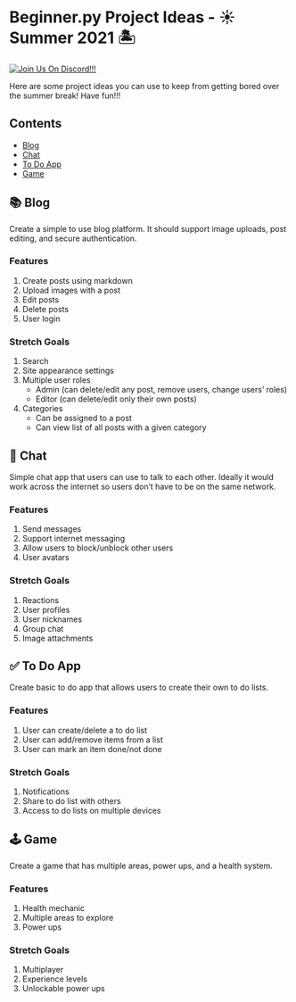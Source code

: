 # Beginner.py Project Ideas - ☀️ Summer 2021 🏝
[![Join Us On Discord!!!](https://discord.com/api/guilds/644299523686006834/embed.png)](https://discord.gg/sfHykntuGy)

Here are some project ideas you can use to keep from getting bored over the summer break! Have fun!!!

## Contents
- [Blog](#blog)
- [Chat](#chat)
- [To Do App](#to-do-app)
- [Game](#game)

## 📚 Blog
Create a simple to use blog platform. It should support image uploads, post editing, and secure authentication.
### Features
1. Create posts using markdown
2. Upload images with a post
3. Edit posts
4. Delete posts
5. User login
### Stretch Goals
1. Search
2. Site appearance settings
3. Multiple user roles
	- Admin (can delete/edit any post, remove users, change users’ roles)
	- Editor (can delete/edit only their own posts)
4. Categories
	- Can be assigned to a post
	- Can view list of all posts with a given category

## 💬 Chat
Simple chat app that users can use to talk to each other. Ideally it would work across the internet so users don’t have to be on the same network.
### Features
1. Send messages
2. Support internet messaging
3. Allow users to block/unblock other users
4. User avatars
### Stretch Goals
1. Reactions
2. User profiles
3. User nicknames
4. Group chat
5. Image attachments

## ✅ To Do App
Create basic to do app that allows users to create their own to do lists.
### Features
1. User can create/delete a to do list
2. User can add/remove items from a list
3. User can mark an item done/not done
### Stretch Goals
1. Notifications
2. Share to do list with others
3. Access to do lists on multiple devices

## 🕹 Game
Create a game that has multiple areas, power ups, and a health system.
### Features
1. Health mechanic
2. Multiple areas to explore
3. Power ups
### Stretch Goals
1. Multiplayer
2. Experience levels
3. Unlockable power ups
